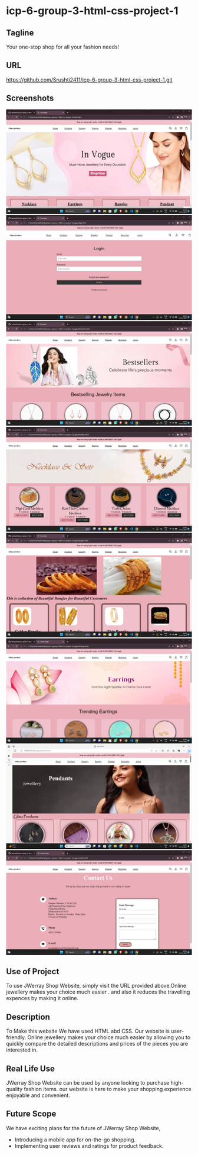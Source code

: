 # icp-6-group-3-html-css-project-1

## Tagline
Your one-stop shop for all your fashion needs!

## URL
https://github.com/Srushti2411/icp-6-group-3-html-css-project-1.git

## Screenshots
![Screenshot 1](./img/homepage.jpeg)
![Screenshot 2](./img/loginpage.jpeg)
![Screenshot 3](./img/bestsellerpage.jpeg)
![Screenshot 4](./img/necklacepage.jpeg)
![Screenshot 5](./img/banglespage.jpeg)
![Screenshot 6](./img/earringspage.jpeg)
![Screenshot 7](./img/pendantpage.png)
![Screenshot 8](./img/contactpage.jpeg)


## Use of Project
To use JWerray Shop Website, simply visit the URL provided above.Online jewellery makes your choice much easier . and also it reduces the travelling expences by making it online.


## Description
To Make this website We have used HTML abd CSS. Our website is user-friendly. Online jewellery makes your choice much easier by allowing you to quickly compare the detailed descriptions and prices of the pieces you are interested in.


## Real Life Use
JWerray Shop Website can be used by anyone looking to purchase high-quality fashion items. our website is here to make your shopping experience enjoyable and convenient.

## Future Scope
We have exciting plans for the future of JWerray Shop Website,
- Introducing a mobile app for on-the-go shopping.
- Implementing user reviews and ratings for product feedback.
